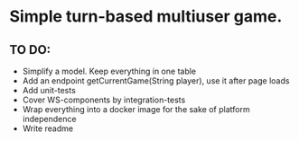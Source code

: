 # Simple turn-based multiuser game.

## TO DO:

- Simplify a model. Keep everything in one table
- Add an endpoint getCurrentGame(String player), use it after page loads
- Add unit-tests
- Cover WS-components by integration-tests
- Wrap everything into a docker image for the sake of platform independence
- Write readme
